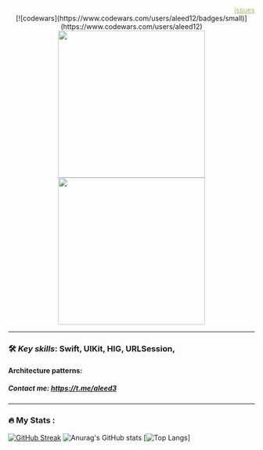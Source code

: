  <div id="header" align="right">
   <a href="https://www.codewars.com/users/aleed12" class="link_link" style="color: #adb375;">issues</a>
</div>


<div id="header" align="center">
  [![codewars](https://www.codewars.com/users/aleed12/badges/small)](https://www.codewars.com/users/aleed12) 
  <img src="https://media.giphy.com/media/fVPR3NSqLjVQFEPmP8/giphy.gif" width="300"/>
</div>

<div id="header" align="center">
  <img src="https://media.giphy.com/media/cPyiJw5NsCXhhRELdf/giphy.gif" width="300"/>
</div>

***

### :hammer_and_wrench: _Key skills_: Swift, UIKit, HIG, URLSession,
#### Architecture patterns: 
##### Contact me: https://t.me/aleed3
---

### :fire: My Stats :
[![GitHub Streak](http://github-readme-streak-stats.herokuapp.com?user=aleed4&theme=dark&locale=ru)](https://git.io/streak-stats)
![Anurag's GitHub stats](https://github-readme-stats.vercel.app/api?username=aleed4&show_icons=true&theme=dark)
[![Top Langs](https://github-readme-stats.vercel.app/api/top-langs/?username=aleed4&layout=compact&theme=dark)]

